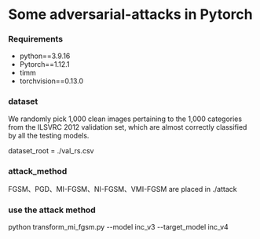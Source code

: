 # Some adversarial-attacks in Pytorch

### Requirements 

- python==3.9.16
- Pytorch==1.12.1
- timm
- torchvision==0.13.0


### dataset

We randomly pick 1,000 clean images pertaining to the 1,000 categories from the ILSVRC 2012 validation set, which are almost correctly classified by all the testing models.

dataset_root = ./val_rs.csv


### attack_method

FGSM、PGD、MI-FGSM、NI-FGSM、VMI-FGSM are placed in ./attack

### use the attack method

python transform_mi_fgsm.py --model inc_v3 --target_model inc_v4

